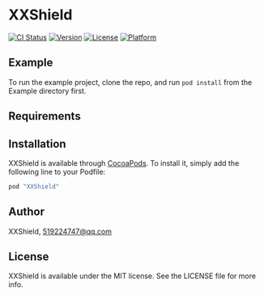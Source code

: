 # XXShield

[![CI Status](http://img.shields.io/travis/XXShield/XXShield.svg?style=flat)](https://travis-ci.org/XXShield/XXShield) [![Version](https://img.shields.io/cocoapods/v/XXShield.svg?style=flat)](http://cocoapods.org/pods/XXShield) [![License](https://img.shields.io/cocoapods/l/XXShield.svg?style=flat)](http://cocoapods.org/pods/XXShield) [![Platform](https://img.shields.io/cocoapods/p/XXShield.svg?style=flat)](http://cocoapods.org/pods/XXShield)

## Example

To run the example project, clone the repo, and run `pod install` from the Example directory first.

## Requirements

## Installation

XXShield is available through [CocoaPods](http://cocoapods.org). To install it, simply add the following line to your Podfile:

```ruby
pod "XXShield"
```

## Author

XXShield, 519224747@qq.com

## License

XXShield is available under the MIT license. See the LICENSE file for more info.
